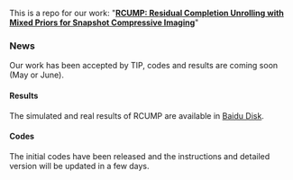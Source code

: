This is a repo for our work: "**[RCUMP: Residual Completion Unrolling with Mixed Priors for Snapshot Compressive Imaging](https://ieeexplore.ieee.org/abstract/document/10471309)**"

### News
Our work has been accepted by TIP, codes and results are coming soon (May or June).

#### Results
The simulated and real results of RCUMP are available in [Baidu Disk](https://pan.baidu.com/s/18FBrgicFiXT1wOYr2ZZ7OQ?pwd=rcum).

#### Codes
The initial codes have been released and the instructions and detailed version will be updated in a few days.
